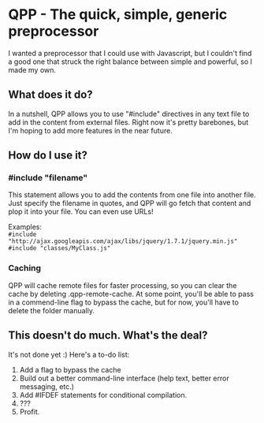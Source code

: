 # QPP - The quick, simple, generic preprocessor
I wanted a preprocessor that I could use with Javascript, but I couldn't find a good one that struck the right balance between simple and powerful, so I made my own.

## What does it do?
In a nutshell, QPP allows you to use "#include" directives in any text file to add in the content from external files. Right now it's pretty barebones, but I'm hoping to add more features in the near future.

## How do I use it?

### #include "filename"
This statement allows you to add the contents from one file into another file. Just specify the filename in quotes, and QPP will go fetch that content and plop it into your file. You can even use URLs!

Examples:  
`#include "http://ajax.googleapis.com/ajax/libs/jquery/1.7.1/jquery.min.js"`  
`#include "classes/MyClass.js"`

### Caching
QPP will cache remote files for faster processing, so you can clear the cache by deleting .qpp-remote-cache. At some point, you'll be able to pass in a commend-line flag to bypass the cache, but for now, you'll have to delete the folder manually.

## This doesn't do much. What's the deal?

It's not done yet :) Here's a to-do list:

1.  Add a flag to bypass the cache
2.  Build out a better command-line interface (help text, better error messaging, etc.)
3.  Add #IFDEF statements for conditional compilation.
4.  ???
5.  Profit.